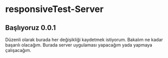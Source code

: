 # responsiveTest-Server
## Başlıyoruz 0.0.1
Düzenli olarak burada her değişikliği kaydetmek istiyorum. Bakalım ne kadar başarılı olacağım.
Burada server uygulaması yapacağım yada yapmaya çalışacağım.
